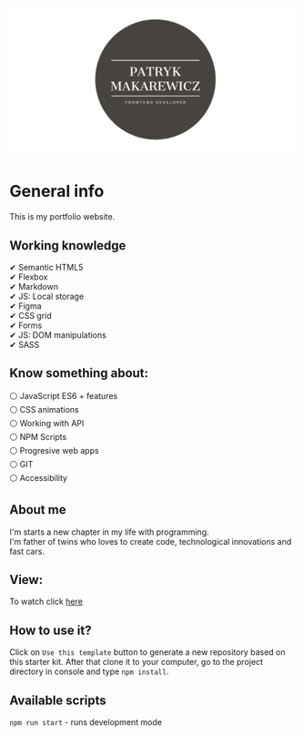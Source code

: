 ![cover](./gh/Patryk_Makarewicz.png)

# General info

This is my portfolio website.

## Working knowledge

✔ Semantic HTML5 <br/>
✔ Flexbox <br/>
✔ Markdown <br/>
✔ JS: Local storage <br/>
✔ Figma <br/>
✔ CSS grid <br/>
✔ Forms <br/>
✔ JS: DOM manipulations <br/>
✔ SASS

## Know something about:

⚪ JavaScript ES6 + features <br/>
⚪ CSS animations <br/>
⚪ Working with API <br/>
⚪ NPM Scripts <br/>
⚪ Progresive web apps <br/>
⚪ GIT <br/>
⚪ Accessibility

## About me

I'm starts a new chapter in my life with programming. <br/>
I'm father of twins who loves to create code, technological innovations and fast cars.

## View:

To watch click [here]

## How to use it?

Click on `Use this template` button to generate a new repository based on this starter kit. After that clone it to your computer, go to the project directory in console and type `npm install`.

## Available scripts

`npm run start` - runs development mode

[here]: https://patryk-makarewicz.github.io/
